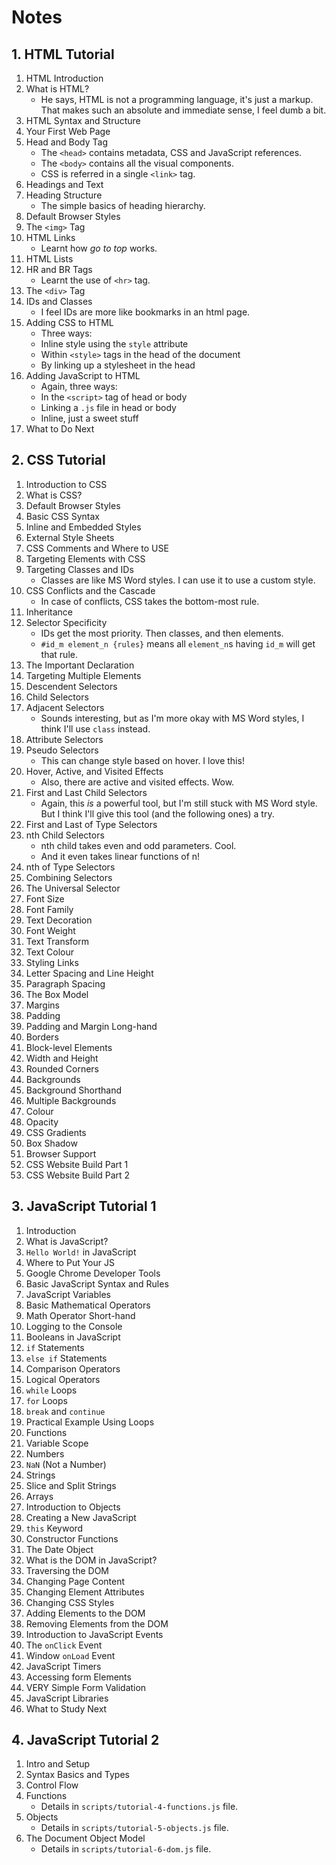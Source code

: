 # Notes



## 1. HTML Tutorial
1. HTML Introduction
2. What is HTML?
	- He says, HTML is not a programming language, it's just a markup. That makes such an absolute and immediate sense, I feel dumb a bit.
3. HTML Syntax and Structure
4. Your First Web Page
5. Head and Body Tag
	- The `<head>` contains metadata, CSS and JavaScript references.
	- The `<body>` contains all the visual components.
	- CSS is referred in a single `<link>` tag.
6. Headings and Text
7. Heading Structure
	- The simple basics of heading hierarchy.
8. Default Browser Styles
9. The `<img>` Tag
10. HTML Links
	- Learnt how *go to top* works.
11. HTML Lists
12. HR and BR Tags
	- Learnt the use of `<hr>` tag.
13. The `<div>` Tag
14. IDs and Classes
	- I feel IDs are more like bookmarks in an html page.
15. Adding CSS to HTML
	- Three ways:
	- Inline style using the `style` attribute
	- Within `<style>` tags in the head of the document
	- By linking up a stylesheet in the head
16. Adding JavaScript to HTML
	- Again, three ways:
	- In the `<script>` tag of head or body
	- Linking a `.js` file in head or body
	- Inline, just a sweet stuff
17. What to Do Next



## 2. CSS Tutorial
1. Introduction to CSS
2. What is CSS?
3. Default Browser Styles
4. Basic CSS Syntax
5. Inline and Embedded Styles
6. External Style Sheets
7. CSS Comments and Where to USE
8. Targeting Elements with CSS
9. Targeting Classes and IDs
	- Classes are like MS Word styles. I can use it to use a custom style.
10. CSS Conflicts and the Cascade
	- In case of conflicts, CSS takes the bottom-most rule.
11. Inheritance
12. Selector Specificity
	- IDs get the most priority. Then classes, and then elements.
	- `#id_m element_n {rules}` means all `element_n`s having `id_m` will get that rule.
13. The Important Declaration
14. Targeting Multiple Elements
15. Descendent Selectors
16. Child Selectors
17. Adjacent Selectors
	- Sounds interesting, but as I'm more okay with MS Word styles, I think I'll use `class` instead.
18. Attribute Selectors
19. Pseudo Selectors
	- This can change style based on hover. I love this!
20. Hover, Active, and Visited Effects
	- Also, there are active and visited effects. Wow.
21. First and Last Child Selectors
	- Again, this *is* a powerful tool, but I'm still stuck with MS Word style. But I think I'll give this tool (and the following ones) a try.
22. First and Last of Type Selectors
23. nth Child Selectors
	- nth child takes even and odd parameters. Cool.
	- And it even takes linear functions of n!
24. nth of Type Selectors
25. Combining Selectors
26. The Universal Selector
27. Font Size
28. Font Family
29. Text Decoration
30. Font Weight
31. Text Transform
32. Text Colour
33. Styling Links
34. Letter Spacing and Line Height
35. Paragraph Spacing
36. The Box Model
37. Margins
38. Padding
39. Padding and Margin Long-hand
40. Borders
41. Block-level Elements
42. Width and Height
43. Rounded Corners
44. Backgrounds
45. Background Shorthand
46. Multiple Backgrounds
47. Colour
48. Opacity
49. CSS Gradients
50. Box Shadow
51. Browser Support
52. CSS Website Build Part 1
53. CSS Website Build Part 2



## 3. JavaScript Tutorial 1
1. Introduction
2. What is JavaScript?
3. `Hello World!` in JavaScript
4. Where to Put Your JS
5. Google Chrome Developer Tools
6. Basic JavaScript Syntax and Rules
7. JavaScript Variables
8. Basic Mathematical Operators
9. Math Operator Short-hand
10. Logging to the Console
11. Booleans in JavaScript
12. `if` Statements
13. `else if` Statements
14. Comparison Operators
15. Logical Operators
16. `while` Loops
17. `for` Loops
18. `break` and `continue`
19. Practical Example Using Loops
20. Functions
21. Variable Scope
22. Numbers
23. `NaN` (Not a Number)
24. Strings
25. Slice and Split Strings
26. Arrays
27. Introduction to Objects
28. Creating a New JavaScript
29. `this` Keyword
30. Constructor Functions
31. The Date Object
32. What is the DOM in JavaScript?
33. Traversing the DOM
34. Changing Page Content
35. Changing Element Attributes
36. Changing CSS Styles
37. Adding Elements to the DOM
38. Removing Elements from the DOM
39. Introduction to JavaScript Events
40. The `onClick` Event
41. Window `onLoad` Event
42. JavaScript Timers
43. Accessing form Elements
44. VERY Simple Form Validation
45. JavaScript Libraries
46. What to Study Next



## 4. JavaScript Tutorial 2
1. Intro and Setup
2. Syntax Basics and Types
3. Control Flow
4. Functions
	- Details in `scripts/tutorial-4-functions.js` file.
5. Objects
	- Details in `scripts/tutorial-5-objects.js` file.
6. The Document Object Model
	- Details in `scripts/tutorial-6-dom.js` file.
